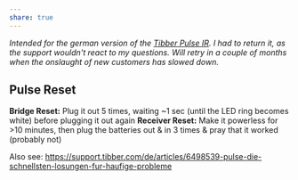 ```yaml
---
share: true
---
```


*Intended for the german version of the [Tibber Pulse IR](https://tibber.com/de/store/produkt/pulse-ir). I had to return it, as the support wouldn't react to my questions. Will retry in a couple of months when the onslaught of new customers has slowed down.*

## Pulse Reset

**Bridge Reset:** Plug it out 5 times, waiting ~1 sec (until the LED ring becomes white) before plugging it out again
**Receiver Reset:** Make it powerless for >10 minutes, then plug the batteries out & in 3 times & pray that it worked (probably not)

Also see: https://support.tibber.com/de/articles/6498539-pulse-die-schnellsten-losungen-fur-haufige-probleme

